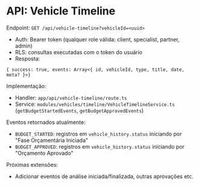 # API: Vehicle Timeline

Endpoint: `GET /api/vehicle-timeline?vehicleId=<uuid>`

- Auth: Bearer token (qualquer role válida: client, specialist, partner, admin)
- RLS: consultas executadas com o token do usuário
- Resposta:
```
{ success: true, events: Array<{ id, vehicleId, type, title, date, meta? }>} 
```

Implementação:
- Handler: `app/api/vehicle-timeline/route.ts`
- Service: `modules/vehicles/timeline/VehicleTimelineService.ts` (`getBudgetStartedEvents`, `getBudgetApprovedEvents`)

Eventos retornados atualmente:
- `BUDGET_STARTED`: registros em `vehicle_history.status` iniciando por "Fase Orçamentária Iniciada"
- `BUDGET_APPROVED`: registros em `vehicle_history.status` iniciando por "Orçamento Aprovado"

Próximas extensões:
- Adicionar eventos de análise iniciada/finalizada, outras aprovações etc.
